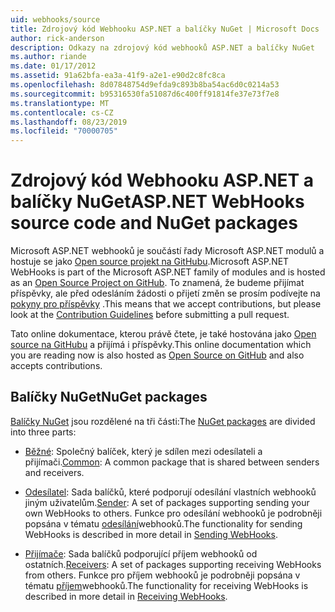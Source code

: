 ```yaml
---
uid: webhooks/source
title: Zdrojový kód Webhooku ASP.NET a balíčky NuGet | Microsoft Docs
author: rick-anderson
description: Odkazy na zdrojový kód webhooků ASP.NET a balíčky NuGet
ms.author: riande
ms.date: 01/17/2012
ms.assetid: 91a62bfa-ea3a-41f9-a2e1-e90d2c8fc8ca
ms.openlocfilehash: 8d07848754d9efda9c893b8ba54ac6d0c0214a53
ms.sourcegitcommit: b95316530fa51087d6c400ff91814fe37e73f7e8
ms.translationtype: MT
ms.contentlocale: cs-CZ
ms.lasthandoff: 08/23/2019
ms.locfileid: "70000705"
---
```

# <a name="aspnet-webhooks-source-code-and-nuget-packages"></a><span data-ttu-id="86b20-103">Zdrojový kód Webhooku ASP.NET a balíčky NuGet</span><span class="sxs-lookup"><span data-stu-id="86b20-103">ASP.NET WebHooks source code and NuGet packages</span></span>

<span data-ttu-id="86b20-104">Microsoft ASP.NET webhooků je součástí řady Microsoft ASP.NET modulů a hostuje se jako [Open source projekt na GitHubu](https://github.com/aspnet/WebHooks).</span><span class="sxs-lookup"><span data-stu-id="86b20-104">Microsoft ASP.NET WebHooks is part of the Microsoft ASP.NET family of modules and is hosted as an [Open Source Project on GitHub](https://github.com/aspnet/WebHooks).</span></span> <span data-ttu-id="86b20-105">To znamená, že budeme přijímat příspěvky, ale před odesláním žádosti o přijetí změn se prosím podívejte na [pokyny pro příspěvky](https://github.com/aspnet/Home/blob/master/CONTRIBUTING.md) .</span><span class="sxs-lookup"><span data-stu-id="86b20-105">This means that we accept contributions, but please look at the [Contribution Guidelines](https://github.com/aspnet/Home/blob/master/CONTRIBUTING.md) before submitting a pull request.</span></span>

<span data-ttu-id="86b20-106">Tato online dokumentace, kterou právě čtete, je také hostována jako [Open source na GitHubu](http://docs.asp.net/en/latest/contribute/style-guide.html#style-guide) a přijímá i příspěvky.</span><span class="sxs-lookup"><span data-stu-id="86b20-106">This online documentation which you are reading now is also hosted as [Open Source on GitHub](http://docs.asp.net/en/latest/contribute/style-guide.html#style-guide) and also accepts contributions.</span></span>

## <a name="nuget-packages"></a><span data-ttu-id="86b20-107">Balíčky NuGet</span><span class="sxs-lookup"><span data-stu-id="86b20-107">NuGet packages</span></span>

<span data-ttu-id="86b20-108">[Balíčky NuGet](https://nuget.org/packages?q=Microsoft.AspNet.WebHooks) jsou rozdělené na tři části:</span><span class="sxs-lookup"><span data-stu-id="86b20-108">The [NuGet packages](https://nuget.org/packages?q=Microsoft.AspNet.WebHooks) are divided into three parts:</span></span>

* <span data-ttu-id="86b20-109">[Běžné](https://www.nuget.org/packages?q=Microsoft.AspNet.WebHooks.Common): Společný balíček, který je sdílen mezi odesílateli a přijímači.</span><span class="sxs-lookup"><span data-stu-id="86b20-109">[Common](https://www.nuget.org/packages?q=Microsoft.AspNet.WebHooks.Common): A common package that is shared between senders and receivers.</span></span>

* <span data-ttu-id="86b20-110">[Odesílatel](https://www.nuget.org/packages?q=Microsoft.AspNet.WebHooks.Custom): Sada balíčků, které podporují odesílání vlastních webhooků jiným uživatelům.</span><span class="sxs-lookup"><span data-stu-id="86b20-110">[Sender](https://www.nuget.org/packages?q=Microsoft.AspNet.WebHooks.Custom): A set of packages supporting sending your own WebHooks to others.</span></span> <span data-ttu-id="86b20-111">Funkce pro odesílání webhooků je podrobněji popsána v tématu [odesílání](sending/senders.md)webhooků.</span><span class="sxs-lookup"><span data-stu-id="86b20-111">The functionality for sending WebHooks is described in more detail in [Sending WebHooks](sending/senders.md).</span></span>

* <span data-ttu-id="86b20-112">[Přijímače](https://www.nuget.org/packages?q=Microsoft.AspNet.WebHooks.Receivers): Sada balíčků podporující příjem webhooků od ostatních.</span><span class="sxs-lookup"><span data-stu-id="86b20-112">[Receivers](https://www.nuget.org/packages?q=Microsoft.AspNet.WebHooks.Receivers): A set of packages supporting receiving WebHooks from others.</span></span> <span data-ttu-id="86b20-113">Funkce pro příjem webhooků je podrobněji popsána v tématu [příjem](receiving/index.md)webhooků.</span><span class="sxs-lookup"><span data-stu-id="86b20-113">The functionality for receiving WebHooks is described in more detail in [Receiving WebHooks](receiving/index.md).</span></span>
